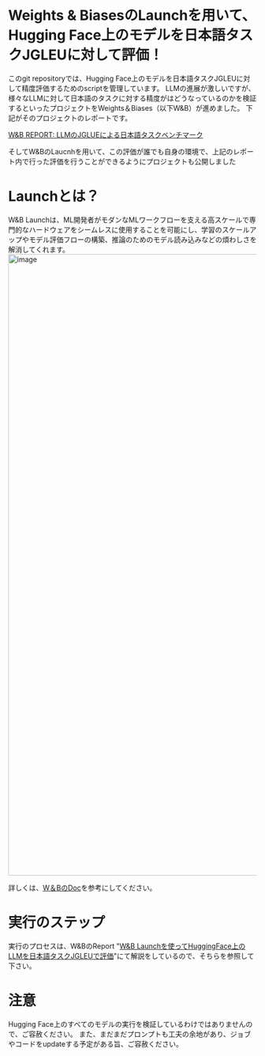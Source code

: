 # Weights & BiasesのLaunchを用いて、Hugging Face上のモデルを日本語タスクJGLEUに対して評価！

このgit repositoryでは、Hugging Face上のモデルを日本語タスクJGLEUに対して精度評価するためのscriptを管理しています。
LLMの進展が激しいですが、様々なLLMに対して日本語のタスクに対する精度がはどうなっているのかを検証するといったプロジェクトをWeights＆Biases（以下W&B）が進めました。
下記がそのプロジェクトのレポートです。

[W&B REPORT: LLMのJGLUEによる日本語タスクベンチマーク](https://wandb.ai/wandb/LLM_evaluation_Japan/reports/LLM-JGLUE---Vmlldzo0NTUzMDE2 "LLMのJGLUEによる日本語タスクベンチマーク")

そしてW&BのLaucnhを用いて、この評価が誰でも自身の環境で、上記のレポート内で行った評価を行うことができるようにプロジェクトも公開しました


# Launchとは？
W&B Launchは、ML開発者がモダンなMLワークフローを支える高スケールで専門的なハードウェアをシームレスに使用することを可能にし、学習のスケールアップやモデル評価フローの構築、推論のためのモデル読み込みなどの煩わしさを解消してくれます。
<img width="1257" alt="image" src="https://github.com/olachinkei/llm-evaluation-japanese-task/assets/135185730/01cc695d-65ee-4736-aa9c-a2b2b3eb682a">


詳しくは、[W＆BのDoc](https://docs.wandb.ai/ja/guides/launch#docusaurus_skipToContent_fallback)を参考にしてください。


# 実行のステップ
実行のプロセスは、W&BのReport "[W&B Launchを使ってHuggingFace上のLLMを日本語タスクJGLEUで評価](https://wandb.ai/wandb/LLM_evaluation_Japan_public/reports/W-B-Launch-Hugging-Face-LLM-JGLEU---Vmlldzo0NzU2MzIz)"にて解説をしているので、そちらを参照して下さい。

# 注意
Hugging Face上のすべてのモデルの実行を検証しているわけではありませんので、ご容赦ください。
また、まだまだプロンプトも工夫の余地があり、ジョブやコードをupdateする予定がある旨、ご容赦ください。



